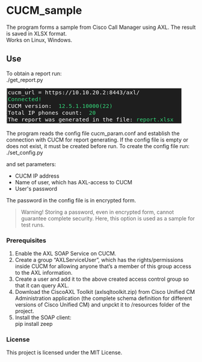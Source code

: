 # CUCM_sample
The program forms a sample from Cisco Call Manager using AXL. The result is saved in XLSX format.</br>
Works on Linux, Windows.

## Use
To obtain a report run:</br>
    ./get_report.py

![](/screenshot/scrsht.png)

The program reads the config file cucm_param.conf  and establish the connection with CUCM for report generating.
If the config file is empty or does not exist, it must be created before run.
To create the config file run:</br>
    ./set_config.py

and set parameters:
- CUCM IP address
- Name of user, which has AXL-access to CUCM
- User's password

The password in the config file is in encrypted form.

>Warning!
>Storing a password, even in encrypted form, cannot guarantee complete security.
>Here, this option is used as a sample for test runs.

### Prerequisites

1. Enable the AXL SOAP Service on CUCM.
2. Create a group “AXLServiceUser”, which has the rights/permissions inside CUCM for allowing
   anyone that’s a member of this group access to the AXL information.
3. Create a user and add it to the above created access control group so that it can query AXL.
4. Download the CiscoAXL Toolkit (axlsqltoolkit.zip) from Cisco Unified CM Administration 
   application (the complete schema definition for different versions of Cisco Unified CM)
   and unpckt it to /resources folder of the project.
5. Install the SOAP client:</br>
    pip install zeep

### License

This project is licensed under the MIT License.


